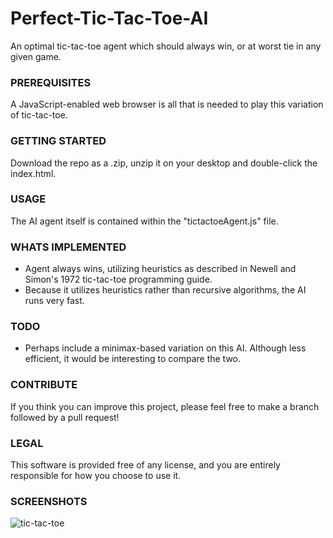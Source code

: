 # Perfect-Tic-Tac-Toe-AI
An optimal tic-tac-toe agent which should always win, or at worst tie in any given game.

### PREREQUISITES
A JavaScript-enabled web browser is all that is needed to play this variation of tic-tac-toe.

### GETTING STARTED
Download the repo as a .zip, unzip it on your desktop and double-click the index.html.

### USAGE
The AI agent itself is contained within the "tictactoeAgent.js" file.

### WHATS IMPLEMENTED
- Agent always wins, utilizing heuristics as described in Newell and Simon's 1972 tic-tac-toe programming guide.
- Because it utilizes heuristics rather than recursive algorithms, the AI runs very fast.

### TODO
- Perhaps include a minimax-based variation on this AI. Although less efficient, it would be interesting to compare the two.

### CONTRIBUTE
If you think you can improve this project, please feel free to make a branch followed by a pull request! 

### LEGAL
This software is provided free of any license, and you are entirely responsible for how you choose to use it.

### SCREENSHOTS
![tic-tac-toe](http://i.imgur.com/RQJIxcr.png)


